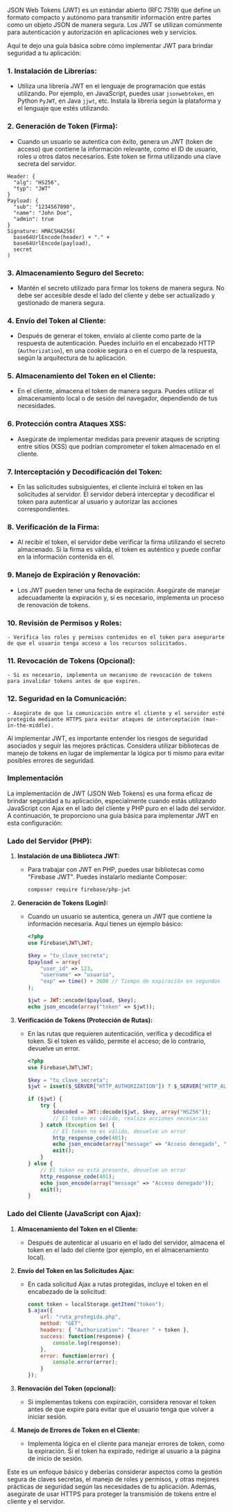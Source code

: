 JSON Web Tokens (JWT) es un estándar abierto (RFC 7519) que define un formato compacto y autónomo para transmitir información entre partes como un objeto JSON de manera segura. Los JWT se utilizan comúnmente para autenticación y autorización en aplicaciones web y servicios.

Aquí te dejo una guía básica sobre cómo implementar JWT para brindar seguridad a tu aplicación:

### 1. **Instalación de Librerías:**
   - Utiliza una librería JWT en el lenguaje de programación que estás utilizando. Por ejemplo, en JavaScript, puedes usar `jsonwebtoken`, en Python `PyJWT`, en Java `jjwt`, etc. Instala la librería según la plataforma y el lenguaje que estés utilizando.

### 2. **Generación de Token (Firma):**
   - Cuando un usuario se autentica con éxito, genera un JWT (token de acceso) que contiene la información relevante, como el ID de usuario, roles u otros datos necesarios. Este token se firma utilizando una clave secreta del servidor.

```plaintext
Header: {
  "alg": "HS256",
  "typ": "JWT"
}
Payload: {
  "sub": "1234567890",
  "name": "John Doe",
  "admin": true
}
Signature: HMACSHA256(
  base64UrlEncode(header) + "." +
  base64UrlEncode(payload),
  secret
)
```

### 3. **Almacenamiento Seguro del Secreto:**
   - Mantén el secreto utilizado para firmar los tokens de manera segura. No debe ser accesible desde el lado del cliente y debe ser actualizado y gestionado de manera segura.

### 4. **Envío del Token al Cliente:**
   - Después de generar el token, envíalo al cliente como parte de la respuesta de autenticación. Puedes incluirlo en el encabezado HTTP (`Authorization`), en una cookie segura o en el cuerpo de la respuesta, según la arquitectura de tu aplicación.

### 5. **Almacenamiento del Token en el Cliente:**
   - En el cliente, almacena el token de manera segura. Puedes utilizar el almacenamiento local o de sesión del navegador, dependiendo de tus necesidades.

### 6. **Protección contra Ataques XSS:**
   - Asegúrate de implementar medidas para prevenir ataques de scripting entre sitios (XSS) que podrían comprometer el token almacenado en el cliente.

### 7. **Interceptación y Decodificación del Token:**
   - En las solicitudes subsiguientes, el cliente incluirá el token en las solicitudes al servidor. El servidor deberá interceptar y decodificar el token para autenticar al usuario y autorizar las acciones correspondientes.

### 8. **Verificación de la Firma:**
   - Al recibir el token, el servidor debe verificar la firma utilizando el secreto almacenado. Si la firma es válida, el token es auténtico y puede confiar en la información contenida en él.

### 9. **Manejo de Expiración y Renovación:**
   - Los JWT pueden tener una fecha de expiración. Asegúrate de manejar adecuadamente la expiración y, si es necesario, implementa un proceso de renovación de tokens.

### 10. **Revisión de Permisos y Roles:**
    - Verifica los roles y permisos contenidos en el token para asegurarte de que el usuario tenga acceso a los recursos solicitados.

### 11. **Revocación de Tokens (Opcional):**
    - Si es necesario, implementa un mecanismo de revocación de tokens para invalidar tokens antes de que expiren.

### 12. **Seguridad en la Comunicación:**
    - Asegúrate de que la comunicación entre el cliente y el servidor esté protegida mediante HTTPS para evitar ataques de interceptación (man-in-the-middle).

Al implementar JWT, es importante entender los riesgos de seguridad asociados y seguir las mejores prácticas. Considera utilizar bibliotecas de manejo de tokens en lugar de implementar la lógica por ti mismo para evitar posibles errores de seguridad.

### Implementación

La implementación de JWT (JSON Web Tokens) es una forma eficaz de brindar seguridad a tu aplicación, especialmente cuando estás utilizando JavaScript con Ajax en el lado del cliente y PHP puro en el lado del servidor. A continuación, te proporciono una guía básica para implementar JWT en esta configuración:

### Lado del Servidor (PHP):

1. **Instalación de una Biblioteca JWT:**
   - Para trabajar con JWT en PHP, puedes usar bibliotecas como "Firebase JWT". Puedes instalarlo mediante Composer:
     ```bash
     composer require firebase/php-jwt
     ```

2. **Generación de Tokens (Login):**
   - Cuando un usuario se autentica, genera un JWT que contiene la información necesaria. Aquí tienes un ejemplo básico:
     ```php
     <?php
     use Firebase\JWT\JWT;

     $key = "tu_clave_secreta";
     $payload = array(
         "user_id" => 123,
         "username" => "usuario",
         "exp" => time() + 3600 // Tiempo de expiración en segundos
     );

     $jwt = JWT::encode($payload, $key);
     echo json_encode(array("token" => $jwt));
     ```
   
3. **Verificación de Tokens (Protección de Rutas):**
   - En las rutas que requieren autenticación, verifica y decodifica el token. Si el token es válido, permite el acceso; de lo contrario, devuelve un error.
     ```php
     <?php
     use Firebase\JWT\JWT;

     $key = "tu_clave_secreta";
     $jwt = isset($_SERVER["HTTP_AUTHORIZATION"]) ? $_SERVER["HTTP_AUTHORIZATION"] : null;

     if ($jwt) {
         try {
             $decoded = JWT::decode($jwt, $key, array("HS256"));
             // El token es válido, realiza acciones necesarias
         } catch (Exception $e) {
             // El token no es válido, devuelve un error
             http_response_code(401);
             echo json_encode(array("message" => "Acceso denegado", "error" => $e->getMessage()));
             exit();
         }
     } else {
         // El token no está presente, devuelve un error
         http_response_code(401);
         echo json_encode(array("message" => "Acceso denegado"));
         exit();
     }
     ```

### Lado del Cliente (JavaScript con Ajax):

1. **Almacenamiento del Token en el Cliente:**
   - Después de autenticar al usuario en el lado del servidor, almacena el token en el lado del cliente (por ejemplo, en el almacenamiento local).

2. **Envío del Token en las Solicitudes Ajax:**
   - En cada solicitud Ajax a rutas protegidas, incluye el token en el encabezado de la solicitud:
     ```javascript
     const token = localStorage.getItem("token");
     $.ajax({
         url: "ruta_protegida.php",
         method: "GET",
         headers: { "Authorization": "Bearer " + token },
         success: function(response) {
             console.log(response);
         },
         error: function(error) {
             console.error(error);
         }
     });
     ```

3. **Renovación del Token (opcional):**
   - Si implementas tokens con expiración, considera renovar el token antes de que expire para evitar que el usuario tenga que volver a iniciar sesión.

4. **Manejo de Errores de Token en el Cliente:**
   - Implementa lógica en el cliente para manejar errores de token, como la expiración. Si el token ha expirado, redirige al usuario a la página de inicio de sesión.

Este es un enfoque básico y deberías considerar aspectos como la gestión segura de claves secretas, el manejo de roles y permisos, y otras mejores prácticas de seguridad según las necesidades de tu aplicación. Además, asegúrate de usar HTTPS para proteger la transmisión de tokens entre el cliente y el servidor.